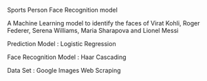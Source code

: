Sports Person Face Recognition model

A Machine Learning model to identify the faces of Virat Kohli, Roger Federer, Serena Williams, Maria Sharapova and Lionel Messi

Prediction Model : Logistic Regression

Face Recognition Model : Haar Cascading 

Data Set : Google Images Web Scraping

